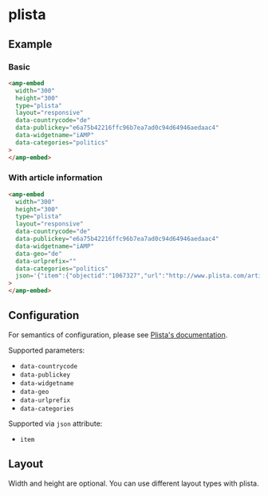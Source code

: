 <!---
Copyright 2015 The AMP HTML Authors. All Rights Reserved.

Licensed under the Apache License, Version 2.0 (the "License");
you may not use this file except in compliance with the License.
You may obtain a copy of the License at

      http://www.apache.org/licenses/LICENSE-2.0

Unless required by applicable law or agreed to in writing, software
distributed under the License is distributed on an "AS-IS" BASIS,
WITHOUT WARRANTIES OR CONDITIONS OF ANY KIND, either express or implied.
See the License for the specific language governing permissions and
limitations under the License.
-->

# plista

## Example

### Basic

```html
<amp-embed
  width="300"
  height="300"
  type="plista"
  layout="responsive"
  data-countrycode="de"
  data-publickey="e6a75b42216ffc96b7ea7ad0c94d64946aedaac4"
  data-widgetname="iAMP"
  data-categories="politics"
>
</amp-embed>
```

### With article information

```html
<amp-embed
  width="300"
  height="300"
  type="plista"
  layout="responsive"
  data-countrycode="de"
  data-publickey="e6a75b42216ffc96b7ea7ad0c94d64946aedaac4"
  data-widgetname="iAMP"
  data-geo="de"
  data-urlprefix=""
  data-categories="politics"
  json='{"item":{"objectid":"1067327","url":"http://www.plista.com/article/a-1067337.html","updated_at":1449938206}}'
>
</amp-embed>
```

## Configuration

For semantics of configuration, please see
[Plista's documentation](https://goo.gl/nm9f41).

Supported parameters:

- `data-countrycode`
- `data-publickey`
- `data-widgetname`
- `data-geo`
- `data-urlprefix`
- `data-categories`

Supported via `json` attribute:

- `item`

## Layout

Width and height are optional. You can use different layout types with plista.
